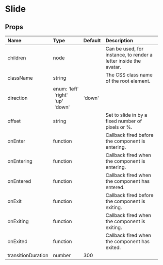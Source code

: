 Slide
=====



Props
-----


| Name | Type | Default | Description |
|:-----|:-----|:-----|:-----|
| children | node |  |  Can be used, for instance, to render a letter inside the avatar. |
| className | string |  |  The CSS class name of the root element. |
| direction | enum:&nbsp;'left'<br>&nbsp;'right'<br>&nbsp;'up'<br>&nbsp;'down'<br> | 'down' |   |
| offset | string |  |  Set to slide in by a fixed number of pixels or %. |
| onEnter | function |  |  Callback fired before the component is entering. |
| onEntering | function |  |  Callback fired when the component is entering. |
| onEntered | function |  |  Callback fired when the component has entered. |
| onExit | function |  |  Callback fired before the component is exiting. |
| onExiting | function |  |  Callback fired when the component is exiting. |
| onExited | function |  |  Callback fired when the component has exited. |
| transitionDuration | number | 300 |   |
